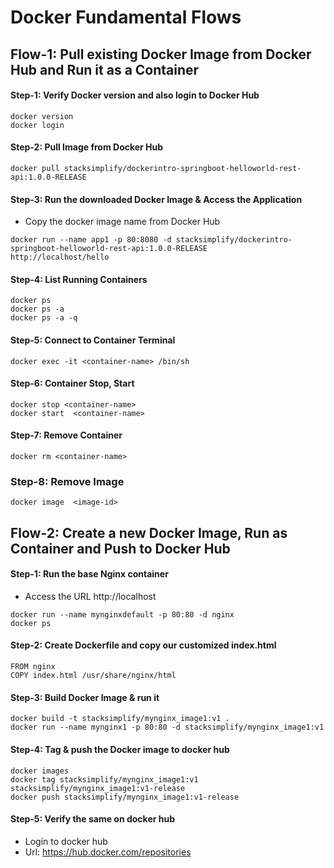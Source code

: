 # Docker Fundamental Flows

## Flow-1: Pull existing Docker Image from Docker Hub and Run it as a Container

#### Step-1: Verify Docker version and also login to Docker Hub
```
docker version
docker login
```

#### Step-2: Pull Image from Docker Hub
```
docker pull stacksimplify/dockerintro-springboot-helloworld-rest-api:1.0.0-RELEASE
```

#### Step-3: Run the downloaded Docker Image & Access the Application
- Copy the docker image name from Docker Hub
```
docker run --name app1 -p 80:8080 -d stacksimplify/dockerintro-springboot-helloworld-rest-api:1.0.0-RELEASE
http://localhost/hello
```

#### Step-4: List Running Containers
```
docker ps
docker ps -a
docker ps -a -q
```

#### Step-5: Connect to Container Terminal
```
docker exec -it <container-name> /bin/sh
```

#### Step-6: Container Stop, Start 
```
docker stop <container-name>
docker start  <container-name>
```

#### Step-7: Remove Container 
```
docker rm <container-name>
```

### Step-8: Remove Image
```
docker image  <image-id>
```

## Flow-2: Create a new Docker Image, Run as Container and Push to Docker Hub
#### Step-1: Run the base Nginx container
- Access the URL http://localhost
```
docker run --name mynginxdefault -p 80:80 -d nginx
docker ps
```

#### Step-2: Create Dockerfile and copy our customized index.html
```
FROM nginx
COPY index.html /usr/share/nginx/html
```

#### Step-3: Build Docker Image & run it
```
docker build -t stacksimplify/mynginx_image1:v1 .
docker run --name mynginx1 -p 80:80 -d stacksimplify/mynginx_image1:v1
```

#### Step-4: Tag & push the Docker image to docker hub
```
docker images
docker tag stacksimplify/mynginx_image1:v1 stacksimplify/mynginx_image1:v1-release
docker push stacksimplify/mynginx_image1:v1-release
```
#### Step-5: Verify the same on docker hub
- Login to docker hub 
- Url: https://hub.docker.com/repositories